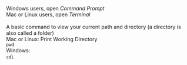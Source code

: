 Windows users, open _Command Prompt_\
Mac or Linux users, open _Terminal_\
\
A basic command to view your current path and directory (a directory is also called a folder)\
  Mac or Linux: Print Working Directory\
    `pwd`\
  Windows:\
    `cd`\
